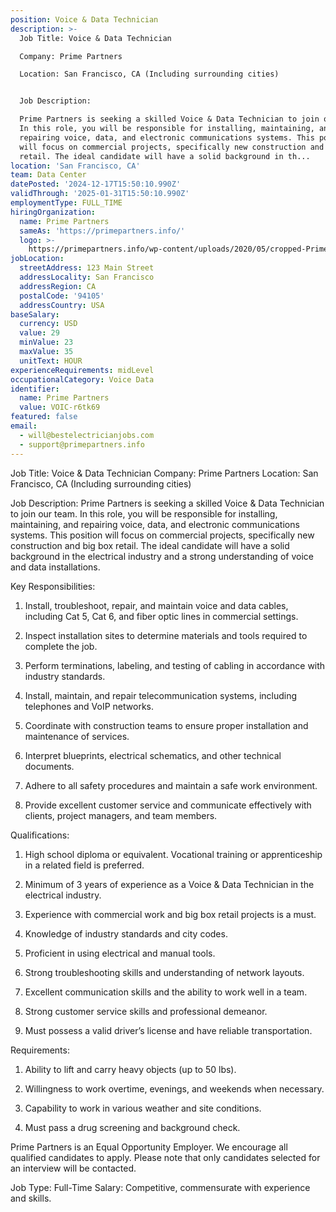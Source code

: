 ```yaml
---
position: Voice & Data Technician
description: >-
  Job Title: Voice & Data Technician

  Company: Prime Partners

  Location: San Francisco, CA (Including surrounding cities)


  Job Description:

  Prime Partners is seeking a skilled Voice & Data Technician to join our team.
  In this role, you will be responsible for installing, maintaining, and
  repairing voice, data, and electronic communications systems. This position
  will focus on commercial projects, specifically new construction and big box
  retail. The ideal candidate will have a solid background in th...
location: 'San Francisco, CA'
team: Data Center
datePosted: '2024-12-17T15:50:10.990Z'
validThrough: '2025-01-31T15:50:10.990Z'
employmentType: FULL_TIME
hiringOrganization:
  name: Prime Partners
  sameAs: 'https://primepartners.info/'
  logo: >-
    https://primepartners.info/wp-content/uploads/2020/05/cropped-Prime-Partners-Logo-NO-BG-1-1.png
jobLocation:
  streetAddress: 123 Main Street
  addressLocality: San Francisco
  addressRegion: CA
  postalCode: '94105'
  addressCountry: USA
baseSalary:
  currency: USD
  value: 29
  minValue: 23
  maxValue: 35
  unitText: HOUR
experienceRequirements: midLevel
occupationalCategory: Voice Data
identifier:
  name: Prime Partners
  value: VOIC-r6tk69
featured: false
email:
  - will@bestelectricianjobs.com
  - support@primepartners.info
---
```




Job Title: Voice & Data Technician
Company: Prime Partners
Location: San Francisco, CA (Including surrounding cities)

Job Description:
Prime Partners is seeking a skilled Voice & Data Technician to join our team. In this role, you will be responsible for installing, maintaining, and repairing voice, data, and electronic communications systems. This position will focus on commercial projects, specifically new construction and big box retail. The ideal candidate will have a solid background in the electrical industry and a strong understanding of voice and data installations.

Key Responsibilities:

1. Install, troubleshoot, repair, and maintain voice and data cables, including Cat 5, Cat 6, and fiber optic lines in commercial settings.

2. Inspect installation sites to determine materials and tools required to complete the job.

3. Perform terminations, labeling, and testing of cabling in accordance with industry standards.

4. Install, maintain, and repair telecommunication systems, including telephones and VoIP networks.

5. Coordinate with construction teams to ensure proper installation and maintenance of services.

6. Interpret blueprints, electrical schematics, and other technical documents.

7. Adhere to all safety procedures and maintain a safe work environment.

8. Provide excellent customer service and communicate effectively with clients, project managers, and team members.

Qualifications:

1. High school diploma or equivalent. Vocational training or apprenticeship in a related field is preferred.

2. Minimum of 3 years of experience as a Voice & Data Technician in the electrical industry.

3. Experience with commercial work and big box retail projects is a must.

4. Knowledge of industry standards and city codes.

5. Proficient in using electrical and manual tools.

6. Strong troubleshooting skills and understanding of network layouts.

7. Excellent communication skills and the ability to work well in a team.

8. Strong customer service skills and professional demeanor.

9. Must possess a valid driver’s license and have reliable transportation.

Requirements:

1. Ability to lift and carry heavy objects (up to 50 lbs).

2. Willingness to work overtime, evenings, and weekends when necessary.

3. Capability to work in various weather and site conditions.

4. Must pass a drug screening and background check.

Prime Partners is an Equal Opportunity Employer. We encourage all qualified candidates to apply. Please note that only candidates selected for an interview will be contacted.

Job Type: Full-Time
Salary: Competitive, commensurate with experience and skills.
